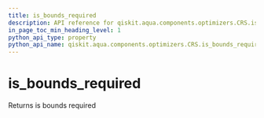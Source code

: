 ```yaml
---
title: is_bounds_required
description: API reference for qiskit.aqua.components.optimizers.CRS.is_bounds_required
in_page_toc_min_heading_level: 1
python_api_type: property
python_api_name: qiskit.aqua.components.optimizers.CRS.is_bounds_required
---
```


# is\_bounds\_required

Returns is bounds required

